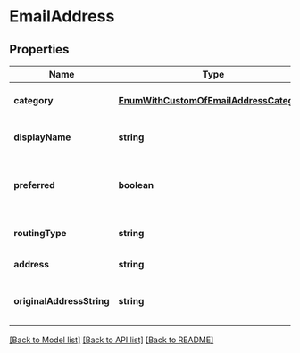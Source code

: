 
# EmailAddress

## Properties
Name | Type | Description | Notes
------------ | ------------- | ------------- | -------------
**category** | [**EnumWithCustomOfEmailAddressCategory**](EnumWithCustomOfEmailAddressCategory.md) | Address category.              | [optional] [default to undefined]
**displayName** | **string** | Display name.              | [optional] [default to undefined]
**preferred** | **boolean** | Defines whether email address is preferred.              | [default to undefined]
**routingType** | **string** | A routing type for an email.              | [optional] [default to undefined]
**address** | **string** | Email address.              | [default to undefined]
**originalAddressString** | **string** | The original e-mail address string              | [optional] [default to undefined]



[[Back to Model list]](README.md#documentation-for-models) [[Back to API list]](README.md#documentation-for-api-endpoints) [[Back to README]](README.md)

